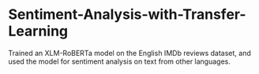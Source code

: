 # Sentiment-Analysis-with-Transfer-Learning
Trained an XLM-RoBERTa model on the English IMDb reviews dataset, and used the model for sentiment analysis on text from other languages.   
